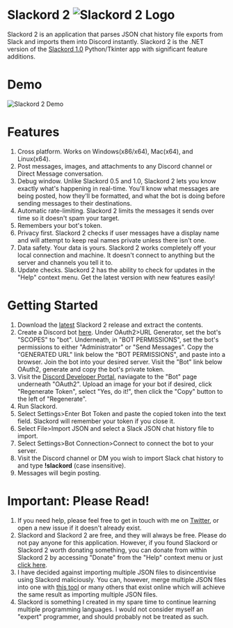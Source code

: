 # Slackord 2 ![Slackord 2 Logo](https://i.imgur.com/PyVjqzL.png)

Slackord 2 is an application that parses JSON chat history file exports from Slack and imports them into Discord instantly.
Slackord 2 is the .NET version of the [Slackord 1.0](https://github.com/thomasloupe/Slackord) Python/Tkinter app with significant feature additions.

# Demo
![Slackord 2 Demo](https://i.imgur.com/iI9JHRj.gif)

# Features
1. Cross platform. Works on Windows(x86/x64), Mac(x64), and Linux(x64).
1. Post messages, images, and attachments to any Discord channel or Direct Message conversation.
1. Debug window. Unlike Slackord 0.5 and 1.0, Slackord 2 lets you know exactly what's happening in real-time. You'll know what messages are being posted, how they'll be formatted, and what the bot is doing before sending messages to their destinations.
1. Automatic rate-limiting. Slackord 2 limits the messages it sends over time so it doesn't spam your target.
1. Remembers your bot's token.
1. Privacy first. Slackord 2 checks if user messages have a display name and will attempt to keep real names private unless there isn't one.
1. Data safety. Your data is yours. Slackord 2 works completely off your local connection and machine. It doesn't connect to anything but the server and channels you tell it to.
1. Update checks. Slackord 2 has the ability to check for updates in the "Help" context menu. Get the latest version with new features easily!

# Getting Started
1. Download the [latest](https://github.com/thomasloupe/Slackord2/releases) Slackord 2 release and extract the contents.
1. Create a Discord bot [here](https://discord.com/developers/applications). Under OAuth2>URL Generator, set the bot's "SCOPES" to "bot". Underneath, in "BOT PERMISSIONS", set the bot's permissions to either "Administrator" or "Send Messages". Copy the "GENERATED URL" link below the "BOT PERMISSIONS", and paste into a browser. Join the bot into your desired server. Visit the "Bot" link below OAuth2, generate and copy the bot's private token.
1. Visit the [Discord Developer Portal](https://discord.com/developers/applications), naviagate to the "Bot" page underneath "OAuth2". Upload an image for your bot if desired, click "Regenerate Token", select "Yes, do it!", then click the "Copy" button to the left of "Regenerate".
1. Run Slackord.
2. Select Settings>Enter Bot Token and paste the copied token into the text field. Slackord will remember your token if you close it.
3. Select File>Import JSON and select a Slack JSON chat history file to import.
4. Select Settings>Bot Connection>Connect to connect the bot to your server.
5. Visit the Discord channel or DM you wish to import Slack chat history to and type **!slackord** (case insensitive).
6. Messages will begin posting.

# Important: Please Read!
1. If you need help, please feel free to get in touch with me on [Twitter](https://twitter.com/acid_rain), or open a new issue if it doesn't already exist.
1. Slackord and Slackord 2 are free, and they will always be free. Please do not pay anyone for this application. However, if you found Slackord or Slackord 2 worth donating something, you can donate from within Slackord 2 by accessing "Donate" from the "Help" context menu or just [click here](https://paypal.me/thomasloupe).
1. I have decided against importing multiple JSON files to disincentivise using Slackord maliciously. You can, however, merge multiple JSON files into one with [this tool](https://tools.knowledgewalls.com/onlinejsonmerger)  or many others that exist online which will achieve the same result as importing multiple JSON files.
1. Slackord is something I created in my spare time to continue learning multiple programming languages. I would not consider myself an "expert" programmer, and should probably not be treated as such.
